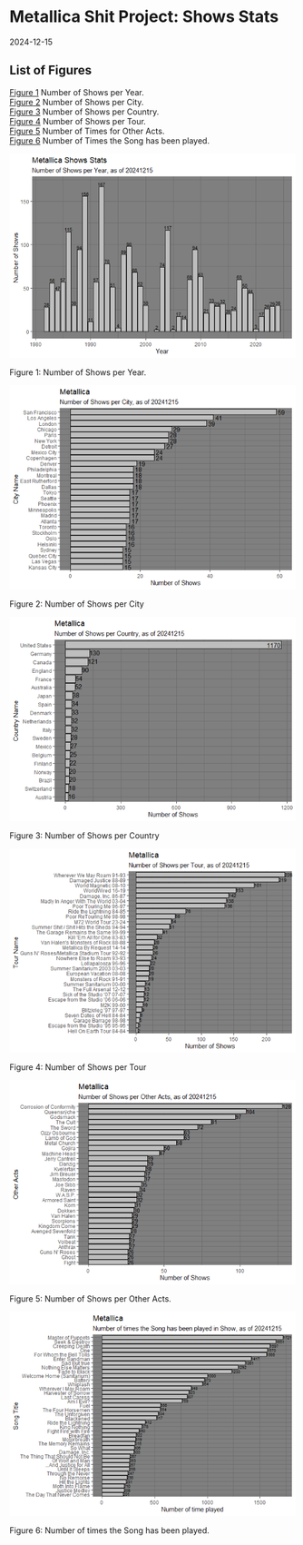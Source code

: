 # Metallica Shit Project: Shows Stats

2024-12-15

## List of Figures

<a href="#fig-met_shows_stats1" class="quarto-xref">Figure 1</a> Number
of Shows per Year.  
<a href="#fig-met_shows_stats2" class="quarto-xref">Figure 2</a> Number
of Shows per City.  
<a href="#fig-met_shows_stats3" class="quarto-xref">Figure 3</a> Number
of Shows per Country.  
<a href="#fig-met_shows_stats4" class="quarto-xref">Figure 4</a> Number
of Shows per Tour.  
<a href="#fig-met_shows_stats5" class="quarto-xref">Figure 5</a> Number
of Times for Other Acts.  
<a href="#fig-met_shows_stats6" class="quarto-xref">Figure 6</a> Number
of Times the Song has been played.

<div id="fig-met_shows_stats1">

![](Metallica_Shows_Stats_files/figure-commonmark/fig-met_shows_stats1-1.png)


Figure 1: Number of Shows per Year.

</div>
<div id="fig-met_shows_stats2">

![](Metallica_Shows_Stats_files/figure-commonmark/fig-met_shows_stats2-1.png)


Figure 2: Number of Shows per City

</div>
<div id="fig-met_shows_stats3">

![](Metallica_Shows_Stats_files/figure-commonmark/fig-met_shows_stats3-1.png)


Figure 3: Number of Shows per Country

</div>
<div id="fig-met_shows_stats4">

![](Metallica_Shows_Stats_files/figure-commonmark/fig-met_shows_stats4-1.png)


Figure 4: Number of Shows per Tour

</div>
<div id="fig-met_shows_stats5">

![](Metallica_Shows_Stats_files/figure-commonmark/fig-met_shows_stats5-1.png)


Figure 5: Number of Shows per Other Acts.

</div>
<div id="fig-met_shows_stats6">

![](Metallica_Shows_Stats_files/figure-commonmark/fig-met_shows_stats6-1.png)


Figure 6: Number of times the Song has been played.

</div>
